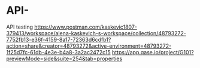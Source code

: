 # API-
API testing
https://www.postman.com/kaskevic1807-379413/workspace/alena-kaskevich-s-workspace/collection/48793272-7752fb13-e36f-4159-8a17-72363d6cdfb1?action=share&creator=48793272&active-environment=48793272-1f25d7fc-61db-4e3e-b4a8-3a2ac2472c15
https://app.qase.io/project/G101?previewMode=side&suite=254&tab=properties
